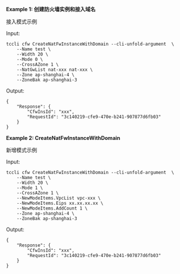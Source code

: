 **Example 1: 创建防火墙实例和接入域名**

接入模式示例

Input: 

```
tccli cfw CreateNatFwInstanceWithDomain --cli-unfold-argument  \
    --Name test \
    --Width 20 \
    --Mode 0 \
    --CrossAZone 1 \
    --NatGwList nat-xxx nat-xxx \
    --Zone ap-shanghai-4 \
    --ZoneBak ap-shanghai-3
```

Output: 
```
{
    "Response": {
        "CfwInsId": "xxx",
        "RequestId": "3c140219-cfe9-470e-b241-907877d6fb03"
    }
}
```

**Example 2: CreateNatFwInstanceWithDomain**

新增模式示例

Input: 

```
tccli cfw CreateNatFwInstanceWithDomain --cli-unfold-argument  \
    --Name test \
    --Width 20 \
    --Mode 1 \
    --CrossAZone 1 \
    --NewModeItems.VpcList vpc-xxx \
    --NewModeItems.Eips xx.xx.xx.xx \
    --NewModeItems.AddCount 1 \
    --Zone ap-shanghai-4 \
    --ZoneBak ap-shanghai-3
```

Output: 
```
{
    "Response": {
        "CfwInsId": "xxx",
        "RequestId": "3c140219-cfe9-470e-b241-907877d6fb03"
    }
}
```

